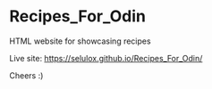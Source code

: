 # Recipes_For_Odin
HTML website for showcasing recipes

Live site: https://selulox.github.io/Recipes_For_Odin/

Cheers :)
